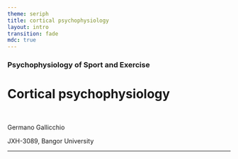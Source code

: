 ```yaml
---
theme: seriph
title: cortical psychophysiology
layout: intro
transition: fade
mdc: true
---
```


### Psychophysiology of Sport and Exercise
# Cortical psychophysiology
<br>

Germano Gallicchio

JXH-3089, Bangor University
<!-- this is a note -->

---
